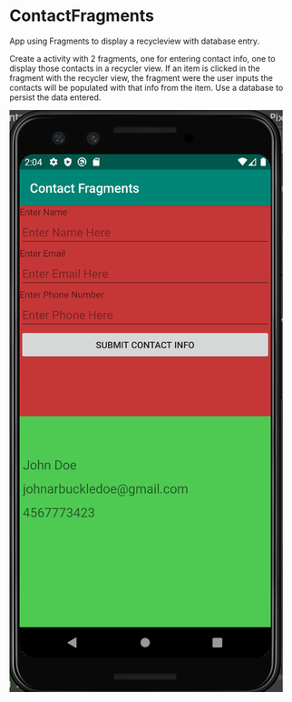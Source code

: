# ContactFragments
App using Fragments to display a recycleview with database entry.

Create a activity with 2 fragments, one for entering contact info,
one to display those contacts in a recycler view.
If an item is clicked in the fragment with the recycler view,
the fragment were the user inputs the contacts will be populated with that info from the item.
Use a database to persist the data entered.

![fragments](https://raw.githubusercontent.com/ebrunso/ContactFragments/master/fragments.png)
